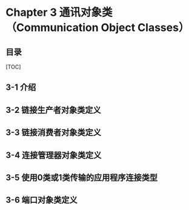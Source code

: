 # Chapter 3 通讯对象类（Communication Object Classes）

## 目录
[TOC]

## 3-1 介绍
## 3-2 链接生产者对象类定义 
## 3-3 链接消费者对象类定义
## 3-4 连接管理器对象类定义
## 3-5 使用0类或1类传输的应用程序连接类型
## 3-6 端口对象类定义